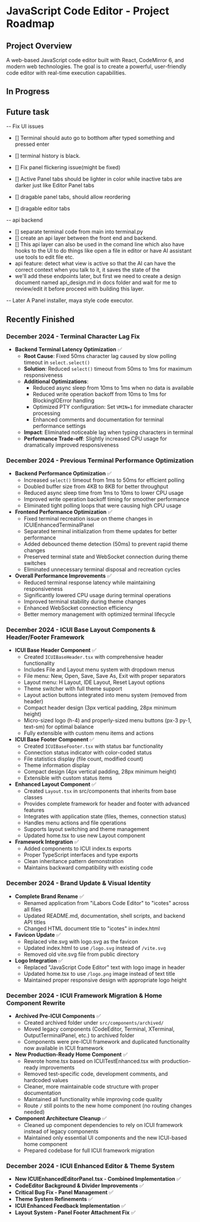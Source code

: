 # JavaScript Code Editor - Project Roadmap

## Project Overview
A web-based JavaScript code editor built with React, CodeMirror 6, and modern web technologies. The goal is to create a powerful, user-friendly code editor with real-time execution capabilities.

## In Progress


## Future task
-- Fix UI issues
- [] Terminal should auto go to botthom after typed something and pressed enter
- [] terminal history is black.

- [] Fix panel flickering issue(might be fixed)
- [] Active Panel tabs should be lighter in color while inactive tabs are darker just like Editor Panel tabs
- [] dragable panel tabs, should allow reordering
- [] dragable editor tabs


-- api backend
- [] separate terminal code from main into terminal.py
- [] create an api layer between the front end and backend.
- [] This api layer can also be used in the comand line which also have hooks to the UI to do things like open a file in editor or have AI assistant use tools to edit file etc.
- api feature: detect what view is active so that the AI can have the correct context when you talk to it, it saves the state of the
- we'll add these endpoints later, but first we need to create a design document named api_design.md in docs folder and wait for me to review/edit it before proceed with building this layer.

-- Later
A Panel installer,
maya style code executor.

## Recently Finished

### December 2024 - Terminal Character Lag Fix
- **Backend Terminal Latency Optimization** ✅
  - **Root Cause**: Fixed 50ms character lag caused by slow polling timeout in `select.select()`
  - **Solution**: Reduced `select()` timeout from 50ms to 1ms for maximum responsiveness
  - **Additional Optimizations**:
    - Reduced async sleep from 10ms to 1ms when no data is available
    - Reduced write operation backoff from 10ms to 1ms for BlockingIOError handling
    - Optimized PTY configuration: Set `VMIN=1` for immediate character processing
    - Enhanced comments and documentation for terminal performance settings
  - **Impact**: Eliminated noticeable lag when typing characters in terminal
  - **Performance Trade-off**: Slightly increased CPU usage for dramatically improved responsiveness

### December 2024 - Previous Terminal Performance Optimization
- **Backend Performance Optimization** ✅
  - Increased `select()` timeout from 1ms to 50ms for efficient polling
  - Doubled buffer size from 4KB to 8KB for better throughput
  - Reduced async sleep time from 1ms to 10ms to lower CPU usage
  - Improved write operation backoff timing for smoother performance
  - Eliminated tight polling loops that were causing high CPU usage
- **Frontend Performance Optimization** ✅
  - Fixed terminal recreation issue on theme changes in ICUIEnhancedTerminalPanel
  - Separated terminal initialization from theme updates for better performance
  - Added debounced theme detection (50ms) to prevent rapid theme changes
  - Preserved terminal state and WebSocket connection during theme switches
  - Eliminated unnecessary terminal disposal and recreation cycles
- **Overall Performance Improvements** ✅
  - Reduced terminal response latency while maintaining responsiveness
  - Significantly lowered CPU usage during terminal operations
  - Improved terminal stability during theme changes
  - Enhanced WebSocket connection efficiency
  - Better memory management with optimized terminal lifecycle

### December 2024 - ICUI Base Layout Components & Header/Footer Framework
- **ICUI Base Header Component** ✅
  - Created `ICUIBaseHeader.tsx` with comprehensive header functionality
  - Includes File and Layout menu system with dropdown menus
  - File menu: New, Open, Save, Save As, Exit with proper separators
  - Layout menu: H Layout, IDE Layout, Reset Layout options
  - Theme switcher with full theme support
  - Layout action buttons integrated into menu system (removed from header)
  - Compact header design (3px vertical padding, 28px minimum height)
  - Micro-sized logo (h-4) and properly-sized menu buttons (px-3 py-1, text-sm) for optimal balance
  - Fully extensible with custom menu items and actions
- **ICUI Base Footer Component** ✅
  - Created `ICUIBaseFooter.tsx` with status bar functionality
  - Connection status indicator with color-coded status
  - File statistics display (file count, modified count)
  - Theme information display
  - Compact design (4px vertical padding, 28px minimum height)
  - Extensible with custom status items
- **Enhanced Layout Component** ✅
  - Created `Layout.tsx` in src/components that inherits from base classes
  - Provides complete framework for header and footer with advanced features
  - Integrates with application state (files, themes, connection status)
  - Handles menu actions and file operations
  - Supports layout switching and theme management
  - Updated home.tsx to use new Layout component
- **Framework Integration** ✅
  - Added components to ICUI index.ts exports
  - Proper TypeScript interfaces and type exports
  - Clean inheritance pattern demonstration
  - Maintains backward compatibility with existing code

### December 2024 - Brand Update & Visual Identity
- **Complete Brand Rename** ✅
  - Renamed application from "iLabors Code Editor" to "icotes" across all files
  - Updated README.md, documentation, shell scripts, and backend API titles
  - Changed HTML document title to "icotes" in index.html
- **Favicon Update** ✅
  - Replaced vite.svg with logo.svg as the favicon
  - Updated index.html to use `/logo.svg` instead of `/vite.svg`
  - Removed old vite.svg file from public directory
- **Logo Integration** ✅
  - Replaced "JavaScript Code Editor" text with logo image in header
  - Updated home.tsx to use `/logo.png` image instead of text title
  - Maintained proper responsive design with appropriate logo height

### December 2024 - ICUI Framework Migration & Home Component Rewrite
- **Archived Pre-ICUI Components** ✅
  - Created archived folder under `src/components/archived/`
  - Moved legacy components (CodeEditor, Terminal, XTerminal, OutputTerminalPanel, etc.) to archived folder
  - Components were pre-ICUI framework and duplicated functionality now available in ICUI framework
- **New Production-Ready Home Component** ✅
  - Rewrote home.tsx based on ICUITestEnhanced.tsx with production-ready improvements
  - Removed test-specific code, development comments, and hardcoded values
  - Cleaner, more maintainable code structure with proper documentation
  - Maintained all functionality while improving code quality
  - Route `/` still points to the new home component (no routing changes needed)
- **Component Architecture Cleanup** ✅
  - Cleaned up component dependencies to rely on ICUI framework instead of legacy components
  - Maintained only essential UI components and the new ICUI-based home component
  - Prepared codebase for full ICUI framework migration

### December 2024 - ICUI Enhanced Editor & Theme System
- **New ICUIEnhancedEditorPanel.tsx - Combined Implementation** ✅
- **CodeEditor Background & Divider Improvements** ✅
- **Critical Bug Fix - Panel Management** ✅
- **Theme System Refinements** ✅
- **ICUI Enhanced Feedback Implementation** ✅
- **Layout System - Panel Footer Attachment Fix** ✅


